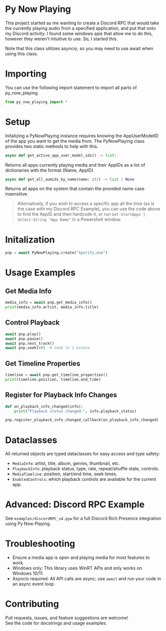 # Py Now Playing

This project started as me wanting to create a Discord RPC that would take the currently playing audio from a specified application, and put that onto my Discord activity. I found some windows apis that allow me to do this, however they weren't intuitive to use. So, I started this. 

Note that this class utilizes asyncio, so you may need to use await when using this class.

# Importing
You can use the following import statement to import all parts of py_now_playing
```py
from py_now_playing import *
```

# Setup
Initalizing a PyNowPlaying instance requires knowing the AppUserModelID of the app you want to get the media from. The PyNowPlaying class provides two static methods to help with this.

```py
async def get_active_app_user_model_ids() -> list:
```
Returns all apps currently playing media and their AppIDs as a list of dictionaries with the format {Name, AppID}

```py
async def get_all_aumids_by_name(name: str) -> list | None
```
Returns all apps on the system that contain the provided name case insensitive.

> Alternatively, if you wish to access a specific app all the time (as is the case with my Discord RPC Example), you can use the code above to find the AppID and then hardcode it, or run `Get-StartApps | Select-String "App Name"` in a Powershell window.

# Initalization

```python
pnp = await PyNowPlaying.create("Spotify.exe")
```

# Usage Examples

## Get Media Info

```python
media_info = await pnp.get_media_info()
print(media_info.artist, media_info.title)
```

## Control Playback

```python
await pnp.play()
await pnp.pause()
await pnp.next_track()
await pnp.seek(60)  # Seek to 1 minute
```

## Get Timeline Properties

```python
timeline = await pnp.get_timeline_properties()
print(timeline.position, timeline.end_time)
```

## Register for Playback Info Changes

```python
def on_playback_info_changed(info):
    print("Playback status changed:", info.playback_status)

pnp.register_playback_info_changed_callback(on_playback_info_changed)
```

# Dataclasses

All returned objects are typed dataclasses for easy access and type safety:

- `MediaInfo`: artist, title, album, genres, thumbnail, etc.
- `PlaybackInfo`: playback status, type, rate, repeat/shuffle state, controls.
- `MediaTimeline`: position, start/end time, seek times.
- `EnabledControls`: which playback controls are available for the current app.

# Advanced: Discord RPC Example

See `examples/discordRPC_v4.pyw` for a full Discord Rich Presence integration using Py Now Playing.

# Troubleshooting

- Ensure a media app is open and playing media for most features to work.
- Windows only: This library uses WinRT APIs and only works on Windows 10/11.
- Asyncio required: All API calls are async; use `await` and run your code in an async event loop.

# Contributing

Pull requests, issues, and feature suggestions are welcome!  
See the code for docstrings and usage examples.